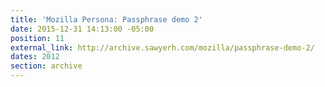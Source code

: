 ```yaml
---
title: 'Mozilla Persona: Passphrase demo 2'
date: 2015-12-31 14:13:00 -05:00
position: 11
external_link: http://archive.sawyerh.com/mozilla/passphrase-demo-2/
dates: 2012
section: archive
---
```


